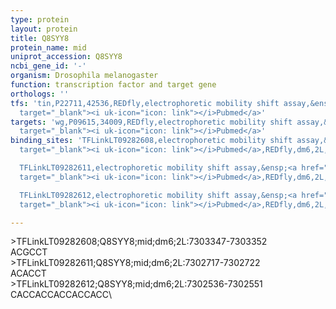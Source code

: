 ```yaml
---
type: protein
layout: protein
title: Q8SYY8
protein_name: mid
uniprot_accession: Q8SYY8
ncbi_gene_id: '-'
organism: Drosophila melanogaster
function: transcription factor and target gene
orthologs: ''
tfs: 'tin,P22711,42536,REDfly,electrophoretic mobility shift assay,&ensp;<a href="https://www.ncbi.nlm.nih.gov/pubmed/?term=20965965%5Buid%5D+OR+21108319%5Buid%5D"
  target="_blank"><i uk-icon="icon: link"></i>Pubmed</a>'
targets: 'wg,P09615,34009,REDfly,electrophoretic mobility shift assay,&ensp;<a href="https://www.ncbi.nlm.nih.gov/pubmed/?term=20965965%5Buid%5D+OR+22814213%5Buid%5D"
  target="_blank"><i uk-icon="icon: link"></i>Pubmed</a>'
binding_sites: 'TFLinkLT09282608,electrophoretic mobility shift assay,&ensp;<a href="https://www.ncbi.nlm.nih.gov/pubmed/?term=22814213;20965965%5Buid%5D"
  target="_blank"><i uk-icon="icon: link"></i>Pubmed</a>,REDfly,dm6,2L,7303347,7303352,NA

  TFLinkLT09282611,electrophoretic mobility shift assay,&ensp;<a href="https://www.ncbi.nlm.nih.gov/pubmed/?term=22814213;20965965%5Buid%5D"
  target="_blank"><i uk-icon="icon: link"></i>Pubmed</a>,REDfly,dm6,2L,7302717,7302722,NA

  TFLinkLT09282612,electrophoretic mobility shift assay,&ensp;<a href="https://www.ncbi.nlm.nih.gov/pubmed/?term=22814213;20965965%5Buid%5D"
  target="_blank"><i uk-icon="icon: link"></i>Pubmed</a>,REDfly,dm6,2L,7302536,7302551,NA'

---
```

\>TFLinkLT09282608;Q8SYY8;mid;dm6;2L:7303347-7303352\ACGCCT\\>TFLinkLT09282611;Q8SYY8;mid;dm6;2L:7302717-7302722\ACACCT\\>TFLinkLT09282612;Q8SYY8;mid;dm6;2L:7302536-7302551\CACCACCACCACCACC\
